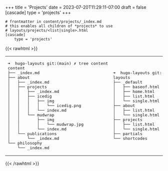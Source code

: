 +++
title = 'Projects'
date = 2023-07-20T11:29:11-07:00
draft = false
[cascade]
    type = 'projects'
+++


```
# frontmatter in content/projects/_index.md
# this enables all children of *projects* to use 
# layouts/projects/<list|single>.html
[cascade]
    type = 'projects'
```

{{< rawhtml >}}
<table>
<tbody>
<tr>
<td class="tree">
<pre>
➜  hugo-layouts git:(main) ✗ tree content
content
├── _index.md
├── about
│   ├── _index.md
│   ├── projects
│   │   ├── <span class="active">_index.md</span>
│   │   ├── icedig
│   │   │   ├── img
│   │   │   │   └── icedig.png
│   │   │   └── index.md
│   │   └── mudwrap
│   │       ├── img
│   │       │   └── mudwrap.jpg
│   │       └── index.md
│   └── publications
│       └── _index.md
└── philosophy
    └── _index.md
</pre>
</td>
<td class="tree">
<pre>
➜  hugo-layouts git:(main) ✗ tree layouts
layouts
├── _default
│   ├── <span class="always-active">baseof.html</span>
│   ├── home.html
│   ├── list.html
│   └── single.html
├── about
│   ├── list.html
│   └── single.html
├── projects
│   ├── <span class="active">list.html</span>
│   └── single.html
├── partials
└── shortcodes
</td>
</tr>
</tbody>
</table>
{{< /rawhtml >}}

